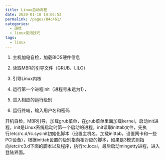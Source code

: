 ```yaml
---
title: Linux启动流程
date: 2020-01-18 14:05:53
permalink: /pages/84c461/
categories:
  - 运维
  - linux使用技巧
tags:
  - linux
---
```

1. 主机加电自检，加载BIOS硬件信息
  
2. 读取MBR的引导文件（GRUB、LILO）
3. 引导Linux内核
4. 运行第一个进程init（进程号永远为1），
5. 进入相应的运行级别
6. 运行终端，输入用户名和密码

开机自检，MBR引导，加载grub菜单，在grub菜单里面加载kernel，启动init进程，init是Linux系统启动时第一个启动的进程，init读取inittab文件，先执行/etc/rc.d/rc.sysinit初始化脚本（设置主机名，加载inittab，设置网卡和一些PCI设备），根据inittab设置的级别指向相对应的脚本，如果是3模式则指向/etc/rc3.d下面的脚本以及程序，执行rc.local，最后启动mingetty进程，进入登陆界面。
